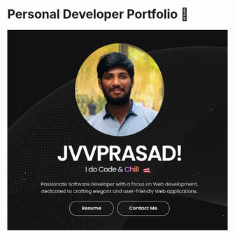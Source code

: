 # Personal Developer Portfolio 🚀

[![Site preview](/public/preview.png)](https://portfolio-vara-prasad.vercel.app/)